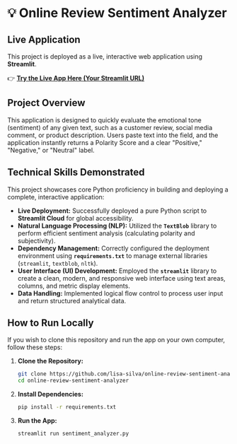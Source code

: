 # 💡 Online Review Sentiment Analyzer

## Live Application

This project is deployed as a live, interactive web application using **Streamlit**.

👉 [**Try the Live App Here (Your Streamlit URL)**](<https://github.com/lisa-silva/online-review-sentiment-analyzer.git>)

## Project Overview

This application is designed to quickly evaluate the emotional tone (sentiment) of any given text, such as a customer review, social media comment, or product description. Users paste text into the field, and the application instantly returns a Polarity Score and a clear "Positive," "Negative," or "Neutral" label.

## Technical Skills Demonstrated

This project showcases core Python proficiency in building and deploying a complete, interactive application:

* **Live Deployment:** Successfully deployed a pure Python script to **Streamlit Cloud** for global accessibility.
* **Natural Language Processing (NLP):** Utilized the **`TextBlob`** library to perform efficient sentiment analysis (calculating polarity and subjectivity).
* **Dependency Management:** Correctly configured the deployment environment using **`requirements.txt`** to manage external libraries (`streamlit`, `textblob`, `nltk`).
* **User Interface (UI) Development:** Employed the **`streamlit`** library to create a clean, modern, and responsive web interface using text areas, columns, and metric display elements.
* **Data Handling:** Implemented logical flow control to process user input and return structured analytical data.

## How to Run Locally

If you wish to clone this repository and run the app on your own computer, follow these steps:

1. **Clone the Repository:**

    ```bash
    git clone https://github.com/lisa-silva/online-review-sentiment-analyzer.git
    cd online-review-sentiment-analyzer
    ```

2. **Install Dependencies:**

    ```bash
    pip install -r requirements.txt
    ```

3. **Run the App:**

    ```bash
    streamlit run sentiment_analyzer.py
    ```